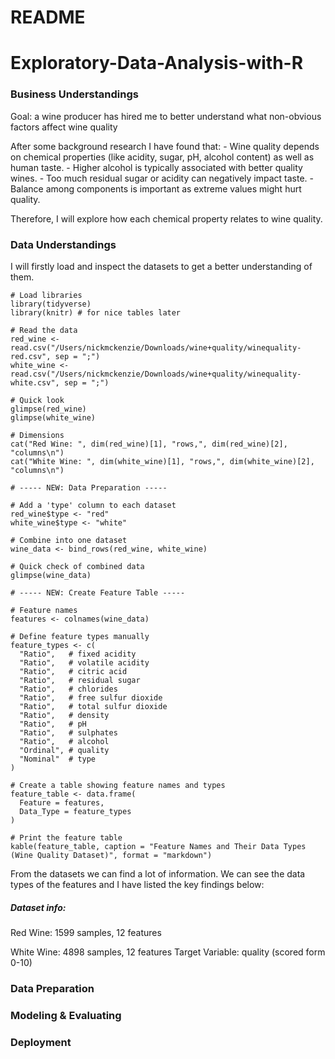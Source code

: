 README
================

# Exploratory-Data-Analysis-with-R

### Business Understandings

Goal: a wine producer has hired me to better understand what non-obvious
factors affect wine quality

After some background research I have found that: - Wine quality depends
on chemical properties (like acidity, sugar, pH, alcohol content) as
well as human taste. - Higher alcohol is typically associated with
better quality wines. - Too much residual sugar or acidity can
negatively impact taste. - Balance among components is important as
extreme values might hurt quality.

Therefore, I will explore how each chemical property relates to wine
quality.

### Data Understandings

I will firstly load and inspect the datasets to get a better
understanding of them. 
```{r}
# Load libraries
library(tidyverse)
library(knitr) # for nice tables later

# Read the data
red_wine <- read.csv("/Users/nickmckenzie/Downloads/wine+quality/winequality-red.csv", sep = ";")
white_wine <- read.csv("/Users/nickmckenzie/Downloads/wine+quality/winequality-white.csv", sep = ";")

# Quick look
glimpse(red_wine)
glimpse(white_wine)

# Dimensions
cat("Red Wine: ", dim(red_wine)[1], "rows,", dim(red_wine)[2], "columns\n")
cat("White Wine: ", dim(white_wine)[1], "rows,", dim(white_wine)[2], "columns\n")

# ----- NEW: Data Preparation -----

# Add a 'type' column to each dataset
red_wine$type <- "red"
white_wine$type <- "white"

# Combine into one dataset
wine_data <- bind_rows(red_wine, white_wine)

# Quick check of combined data
glimpse(wine_data)

# ----- NEW: Create Feature Table -----

# Feature names
features <- colnames(wine_data)

# Define feature types manually
feature_types <- c(
  "Ratio",   # fixed acidity
  "Ratio",   # volatile acidity
  "Ratio",   # citric acid
  "Ratio",   # residual sugar
  "Ratio",   # chlorides
  "Ratio",   # free sulfur dioxide
  "Ratio",   # total sulfur dioxide
  "Ratio",   # density
  "Ratio",   # pH
  "Ratio",   # sulphates
  "Ratio",   # alcohol
  "Ordinal", # quality
  "Nominal"  # type
)

# Create a table showing feature names and types
feature_table <- data.frame(
  Feature = features,
  Data_Type = feature_types
)

# Print the feature table
kable(feature_table, caption = "Feature Names and Their Data Types (Wine Quality Dataset)", format = "markdown")

```

From the datasets we can find a lot of information. We can see the data
types of the features and I have listed the key findings below: 
##### Dataset info: 
Red Wine: 1599 samples, 12 features

White Wine: 4898 samples, 12 features Target Variable: quality (scored
form 0-10)

### Data Preparation

### Modeling & Evaluating

### Deployment
